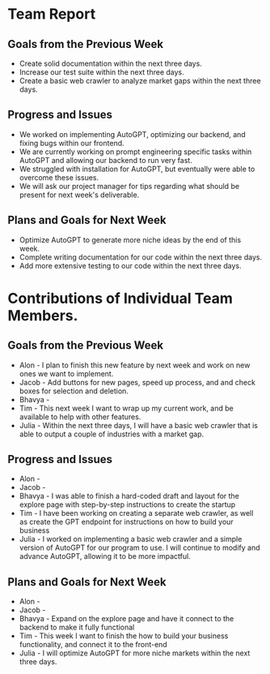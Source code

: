 # Team Report
## Goals from the Previous Week
* Create solid documentation within the next three days.
* Increase our test suite within the next three days.
* Create a basic web crawler to analyze market gaps within the next three days.

## Progress and Issues
* We worked on implementing AutoGPT, optimizing our backend, and fixing bugs within our frontend.
* We are currently working on prompt engineering specific tasks within AutoGPT and allowing our backend to run very fast.
* We struggled with installation for AutoGPT, but eventually were able to overcome these issues.
* We will ask our project manager for tips regarding what should be present for next week's deliverable.

## Plans and Goals for Next Week
* Optimize AutoGPT to generate more niche ideas by the end of this week.
* Complete writing documentation for our code within the next three days.
* Add more extensive testing to our code within the next three days.





# Contributions of Individual Team Members.
## Goals from the Previous Week
* Alon - I plan to finish this new feature by next week and work on new ones we want to implement. 
* Jacob - Add buttons for new pages, speed up process, and and check boxes for selection and deletion.
* Bhavya -
* Tim - This next week I want to wrap up my current work, and be available to help with other features.
* Julia - Within the next three days, I will have a basic web crawler that is able to output a couple of industries with a market gap.

## Progress and Issues
* Alon -
* Jacob - 
* Bhavya - I was able to finish a hard-coded draft and layout for the explore page with step-by-step instructions to create the startup
* Tim - I have been working on creating a separate web crawler, as well as create the GPT endpoint for instructions on how to build your business
* Julia - I worked on implementing a basic web crawler and a simple version of AutoGPT for our program to use. I will continue to modify and advance AutoGPT, allowing it to be more impactful.


## Plans and Goals for Next Week
* Alon -
* Jacob - 
* Bhavya - Expand on the explore page and have it connect to the backend to make it fully functional
* Tim - This week I want to finish the how to build your business functionality, and connect it to the front-end
* Julia - I will optimize AutoGPT for more niche markets within the next three days.
